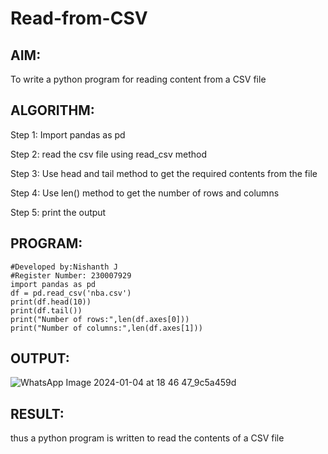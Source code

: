# Read-from-CSV

## AIM:
To write a python program for reading content from a CSV file

## ALGORITHM:
Step 1:
Import pandas as pd

Step 2:
read the csv file using read_csv method

Step 3:
Use head and tail method to get the required contents from the file

Step 4:
Use len() method to get the number of rows and columns

Step 5:
print the output

## PROGRAM:
~~~
#Developed by:Nishanth J
#Register Number: 230007929
import pandas as pd
df = pd.read_csv('nba.csv')
print(df.head(10))
print(df.tail())
print("Number of rows:",len(df.axes[0]))
print("Number of columns:",len(df.axes[1]))
~~~

## OUTPUT:
![WhatsApp Image 2024-01-04 at 18 46 47_9c5a459d](https://github.com/Nishanth-018/Read-from-CSV/assets/149347651/57c7e703-6166-4799-9489-6a3c3cd2f501)


## RESULT:
thus a python program is written to read the contents of a CSV file
